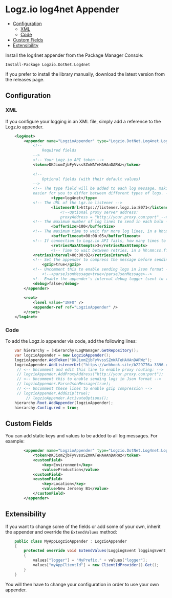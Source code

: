 # Logz.io log4net Appender

- [Configuration](#configuration)
	- [XML](#xml)
	- [Code](#code)
- [Custom Fields](#custom_fields)
- [Extensibility](#extensibility)


Install the log4net appender from the Package Manager Console:

    Install-Package Logzio.DotNet.Log4net

If you prefer to install the library manually, download the latest version from the releases page.

## Configuration
### XML
If you configure your logging in an XML file, simply add a reference to the Logz.io appender.

```xml
    <log4net>
    	<appender name="LogzioAppender" type="Logzio.DotNet.Log4net.LogzioAppender, Logzio.DotNet.Log4net">
    		<!-- 
				Required fields 
			-->
			<!-- Your Logz.io API token -->
			<token>DKJiomZjbFyVvssSZmWATeHAHAnDARWz</token>
			
			<!-- 
				Optional fields (with their default values) 
			-->
			<!-- The type field will be added to each log message, making it 
			easier for you to differ between different types of logs. -->
    		        <type>log4net</type>
			<!-- The URL of the Lgz.io listener -->
    		        <listenerUrl>https://listener.logz.io:8071</listenerUrl>
                        <!--Optional proxy server address:
                        proxyAddress = "http://your.proxy.com:port" -->
			<!-- The maximum number of log lines to send in each bulk -->
    		        <bufferSize>100</bufferSize>
			<!-- The maximum time to wait for more log lines, in a hh:mm:ss.fff format -->
    		        <bufferTimeout>00:00:05</bufferTimeout>
			<!-- If connection to Logz.io API fails, how many times to retry -->
    	         	<retriesMaxAttempts>3</retriesMaxAttempts>
    		        <!-- Time to wait between retries, in a hh:mm:ss.fff format -->
			<retriesInterval>00:00:02</retriesInterval>
			<!-- Set the appender to compress the message before sending it -->
		        <gzip>true</gzip>
			<!-- Uncomment this to enable sending logs in Json format -->
				<!--<parseJsonMessage>true</parseJsonMessage>-->
			<!-- Enable the appender's internal debug logger (sent to the console output and trace log) -->
			<debug>false</debug>
    	</appender>
    
    	<root>
    		<level value="INFO" />
    		<appender-ref ref="LogzioAppender" />
    	</root>
    </log4net>
```
### Code
To add the Logz.io appender via code, add the following lines:

```C#
	var hierarchy = (Hierarchy)LogManager.GetRepository();
	var logzioAppender = new LogzioAppender();
	logzioAppender.AddToken("DKJiomZjbFyVvssSZmWATeHAHAnDARWz");
	logzioAppender.AddListenerUrl("https://webhook.site/b229776a-3396-4c9d-9e05-b5350aeb98fa");
	 // <-- Uncomment and edit this line to enable proxy routing: --> 
	 // logzioAppender.AddProxyAddress("http://your.proxy.com:port");
	 // <-- Uncomment this to enable sending logs in Json format -->  
	 // logzioAppender.ParseJsonMessage(true);
	 // <-- Uncomment these lines to enable gzip compression --> 
	 // logzioAppender.AddGzip(true);
         // logzioAppender.ActivateOptions();
	hierarchy.Root.AddAppender(logzioAppender);
	hierarchy.Configured = true;
```

## Custom Fields

You can add static keys and values to be added to all log messages. For example:

```XML
    	<appender name="LogzioAppender" type="Logzio.DotNet.Log4net.LogzioAppender, Logzio.DotNet.Log4net">
			<token>DKJiomZjbFyVvssSZmWATeHAHAnDARWz</token>
			<customField>
				<key>Environment</key>
				<value>Production</value>
			<customField>
			<customField>
				<key>Location</key>
				<value>New Jerseay B1</value>
			</customField>
    	</appender>
```

## Extensibility 

If you want to change some of the fields or add some of your own, inherit the appender and override the `ExtendValues` method:

```C#
	public class MyAppLogzioAppender : LogzioAppender
	{
		protected override void ExtendValues(LoggingEvent loggingEvent, Dictionary<string, string> values)
		{
			values["logger"] = "MyPrefix." + values["logger"];
			values["myAppClientId"] = new ClientIdProvider().Get();
		}
	}
```

You will then have to change your configuration in order to use your own appender.
